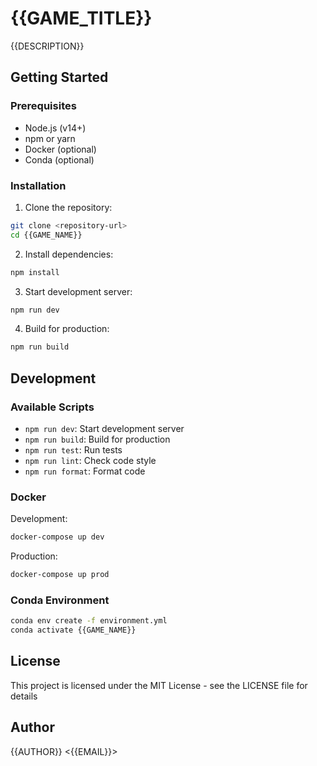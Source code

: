 # {{GAME_TITLE}}

{{DESCRIPTION}}

## Getting Started

### Prerequisites

- Node.js (v14+)
- npm or yarn
- Docker (optional)
- Conda (optional)

### Installation

1. Clone the repository:

```bash
git clone <repository-url>
cd {{GAME_NAME}}
```

2. Install dependencies:

```bash
npm install
```

3. Start development server:

```bash
npm run dev
```

4. Build for production:

```bash
npm run build
```

## Development

### Available Scripts

- `npm run dev`: Start development server
- `npm run build`: Build for production
- `npm run test`: Run tests
- `npm run lint`: Check code style
- `npm run format`: Format code

### Docker

Development:

```bash
docker-compose up dev
```

Production:

```bash
docker-compose up prod
```

### Conda Environment

```bash
conda env create -f environment.yml
conda activate {{GAME_NAME}}
```

## License

This project is licensed under the MIT License - see the LICENSE file for details

## Author

{{AUTHOR}} <{{EMAIL}}>
